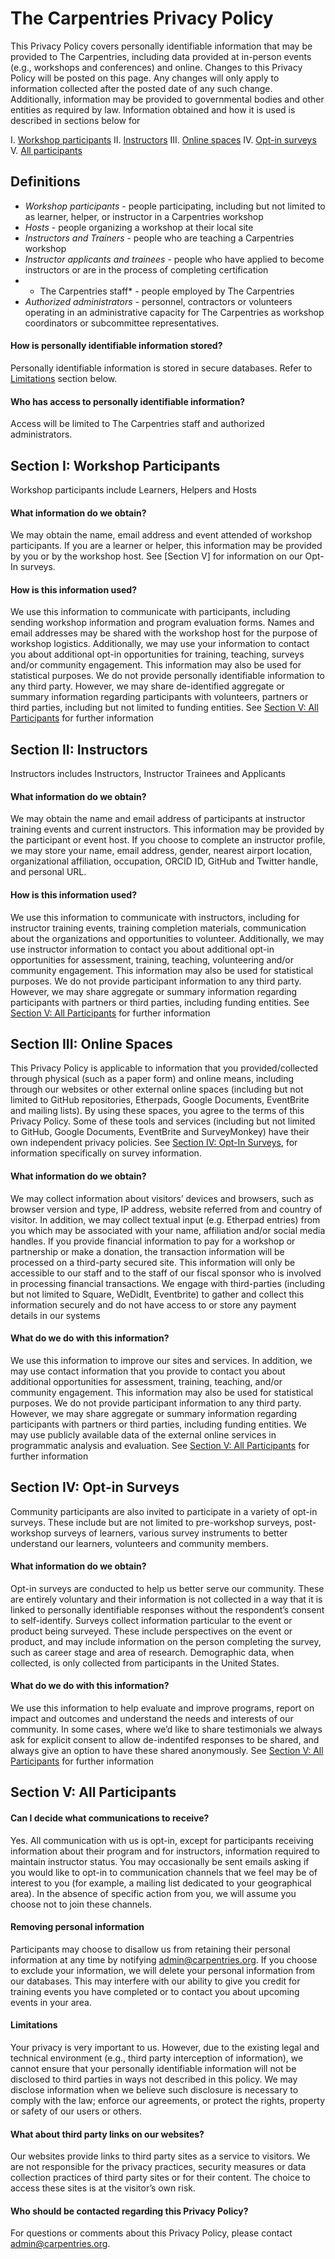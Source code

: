 # The Carpentries Privacy Policy

This Privacy Policy covers personally identifiable information that may be provided to The Carpentries, including data provided at in-person events (e.g., workshops and conferences) and online. Changes to this Privacy Policy will be posted on this page. Any changes will only apply to information collected after the posted date of any such change. Additionally, information may be provided to governmental bodies and other entities as required by law.
Information obtained and how it is used is described in sections below for

I. [Workshop participants](#workshop-participants)
II. [Instructors](#instructors)
III. [Online spaces](#online-spaces)
IV. [Opt-in surveys](#opt-in-surveys)
V. [All participants](#all-participants)


## Definitions

- *Workshop participants* - people participating, including but not limited to as learner, helper, or instructor in a Carpentries workshop
- *Hosts* - people organizing a workshop at their local site
- *Instructors and Trainers* - people who are teaching a Carpentries workshop
- *Instructor applicants and trainees* - people who have applied to become instructors or are in the process of completing certification
- * The Carpentries staff* - people employed by The Carpentries
- *Authorized administrators* - personnel, contractors or volunteers operating in an administrative capacity for The Carpentries as workshop coordinators or subcommittee representatives.

#### How is personally identifiable information stored?

Personally identifiable information is stored in secure databases. Refer to [Limitations](#limitations) section below.


#### Who has access to personally identifiable information?

Access will be limited to The Carpentries staff and authorized administrators.

## Section I: Workshop Participants
Workshop participants include Learners, Helpers and Hosts

#### What information do we obtain?
We may obtain the name, email address and event attended of workshop participants. If you are a learner or helper, this information may be provided by you or by the workshop host. See [Section V] for information on our Opt-In surveys.

#### How is this information used?
We use this information to communicate with participants, including sending workshop information and program evaluation forms. Names and email addresses may be shared with the workshop host for the purpose of workshop logistics. Additionally, we may use  your information to contact you about additional opt-in opportunities for training, teaching, surveys and/or community engagement. This information may also be used for statistical purposes. We do not provide personally identifiable information to any third party. However, we may share de-identified aggregate or summary information regarding participants with volunteers, partners or third parties, including but not limited to funding entities.
See [Section V: All Participants](#section-v-all-participants) for further information

## Section II: Instructors

Instructors includes Instructors, Instructor Trainees and Applicants

#### What information do we obtain?
We may obtain the name and email address of participants at instructor training events and current instructors. This information may be provided by the participant or event host. If you choose to complete an instructor profile, we may store your name, email address, gender, nearest airport location, organizational affiliation, occupation, ORCID ID, GitHub and Twitter handle, and personal URL.

#### How is this information used?
We use this information to communicate with instructors, including for instructor training events, training completion materials, communication about the organizations and opportunities to volunteer. Additionally, we may use instructor information to contact you about additional opt-in opportunities for assessment, training, teaching, volunteering and/or community engagement. This information may also be used for statistical purposes. We do not provide participant information to any third party. However, we may share aggregate or summary information regarding participants with partners or third parties, including funding entities.
See [Section V: All Participants]() for further information

## Section III: Online Spaces
This Privacy Policy is applicable to information that you provided/collected through physical (such as a paper form) and online means, including through our websites or other external online spaces (including but not limited to GitHub repositories, Etherpads, Google Documents, EventBrite and mailing lists). By using these spaces, you agree to the terms of this Privacy Policy. Some of these tools and services (including but not limited to GitHub, Google Documents, EventBrite and SurveyMonkey) have their own independent privacy policies. See [Section IV: Opt-In Surveys](), for information specifically on survey information.

#### What information do we obtain?
We may collect information about visitors’ devices and browsers, such as browser version and type, IP address, website referred from and country of visitor.
In addition, we may collect textual input (e.g. Etherpad entries) from you which may be associated with your name, affiliation and/or social media handles.
If you provide financial information to pay for a workshop or partnership or make a donation, the transaction information will be processed on a third-party secured site. This information will only be accessible to our staff and to the staff of our fiscal sponsor who is involved in processing financial transactions. We  engage with third-parties (including but not limited to Square, WeDidIt, Eventbrite) to gather and collect this information securely and do not have access to or store any payment details in our systems

#### What  do we do with this information?
We use this information to improve our sites and services. In addition, we may use contact information that you provide to contact you about additional opportunities for assessment, training, teaching, and/or community engagement. This information may also be used for statistical purposes. We do not provide participant information to any third party. However, we may share aggregate or summary information regarding participants with partners or third parties, including funding entities.
We may use publicly available data of the external online services in programmatic analysis and evaluation.
See [Section V: All Participants]() for further information

## Section IV: Opt-in Surveys
Community participants are also invited to participate in a variety of opt-in surveys. These include but are not limited to pre-workshop surveys, post-workshop surveys of learners, various survey instruments to better understand our learners, volunteers and community members.

#### What information do we obtain?
Opt-in surveys are conducted to help us better serve our community. These are entirely voluntary and their information is not collected in a way that it is linked to personally identifiable responses without the respondent’s consent to self-identify.
Surveys collect information particular to the event or product being surveyed. These include perspectives on the event or product, and may include information on the person completing the survey, such as career stage and area of research. Demographic data, when collected, is only collected from participants in the United States.

#### What  do we do with this information?
We use this information to help evaluate and improve programs, report on impact and outcomes and understand the needs and interests of our community. In some cases, where we’d like to share testimonials we always ask for explicit consent to allow de-indentifed responses to be shared, and always give an option to have these shared anonymously.
See [Section V: All Participants]() for further information

## Section V: All Participants

#### Can I decide what communications to receive?
Yes. All communication with us is opt-in, except for participants receiving information about their program and for instructors, information required to maintain instructor status. You may occasionally be sent emails asking if you would like to opt-in to communication channels that we feel may be of interest to you (for example, a mailing list dedicated to your geographical area). In the absence of specific action from you, we will assume you choose not to join these channels.

#### Removing personal information
Participants may choose to disallow us from retaining their personal information at any time by notifying [admin@carpentries.org](mailto:admin@carpentries.org). If you choose to exclude your information, we will delete your personal information from our databases. This may interfere with our ability to give you credit for training events you have completed or to contact you about upcoming events in your area.

#### Limitations
Your privacy is very important to us. However, due to the existing legal and technical environment (e.g., third party interception of information), we cannot ensure that your personally identifiable information will not be disclosed to third parties in ways not described in this policy.
We may disclose information when we believe such disclosure is necessary to comply with the law; enforce our agreements, or protect the rights, property or safety of our users or others.

#### What about third party links on our websites?
Our websites provide links to third party sites as a service to visitors. We are not responsible for the privacy practices, security measures or data collection practices of third party sites or for their content. The choice to access these sites is at the visitor’s own risk.

#### Who should be contacted regarding this Privacy Policy?
For questions or comments about this Privacy Policy, please contact [admin@carpentries.org](mailto:admin@carpentries.org).
